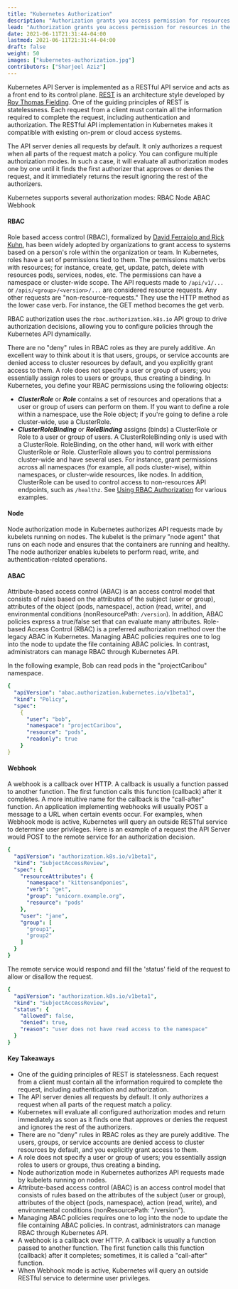 ```yaml
---
title: "Kubernetes Authorization"
description: "Authorization grants you access permission for resources in the cluster. A Kubernetes cluster will only authorize your requests after authentication."
lead: "Authorization grants you access permission for resources in the cluster. A Kubernetes cluster will only authorize your requests after authentication."
date: 2021-06-11T21:31:44-04:00
lastmod: 2021-06-11T21:31:44-04:00
draft: false
weight: 50
images: ["kubernetes-authorization.jpg"]
contributors: ["Sharjeel Aziz"]
---
```


Kubernetes API Server is implemented as a RESTful API service and acts as a front end to its control plane. [REST](https://www.ics.uci.edu/~fielding/pubs/dissertation/rest_arch_style.htm) is an architecture style developed by [Roy Thomas Fielding](http://www.ics.uci.edu/~fielding/). One of the guiding principles of REST is statelessness. Each request from a client must contain all the information required to complete the request, including authentication and authorization. The RESTful API implementation in Kubernetes makes it compatible with existing on-prem or cloud access systems.  

The API server denies all requests by default. It only authorizes a request when all parts of the request match a policy. You can configure multiple authorization modes. In such a case, it will evaluate all authorization modes one by one until it finds the first authorizer that approves or denies the request, and it immediately returns the result ignoring the rest of the authorizers.

Kubernetes supports several authorization modes:
RBAC
Node
ABAC
Webhook

#### RBAC

Role based access control (RBAC), formalized by [David Ferraiolo and Rick Kuhn](https://csrc.nist.gov/publications/detail/conference-paper/1992/10/13/role-based-access-controls), has been widely adopted by organizations to grant access to systems based on a person's role within the organization or team.  In Kubernetes, roles have a set of permissions tied to them. The permissions match verbs with resources; for instance,  create, get, update, patch, delete with resources pods, services, nodes, etc. The permissions can have a namespace or cluster-wide scope. The API requests made to ```/api/v1/...``` or ```/apis/<group>/<version>/...``` are considered resource requests. Any other requests are "non-resource-requests." They use the HTTP method as the lower case verb. For instance, the GET method becomes the get verb.

RBAC authorization uses the ```rbac.authorization.k8s.io``` API group to drive authorization decisions, allowing you to configure policies through the Kubernetes API dynamically.

There are no "deny" rules in RBAC roles as they are purely additive. An excellent way to think about it is that users, groups, or service accounts are denied access to cluster resources by default, and you explicitly grant access to them. A role does not specify a user or group of users; you essentially assign roles to users or groups, thus creating a binding.  In Kubernetes, you define your RBAC permissions using the following objects:

* ***ClusterRole*** or ***Role*** contains a set of resources and operations that a user or group of users can perform on them. If you want to define a role within a namespace, use the Role object; if you're going to define a role cluster-wide, use a ClusterRole.
* ***ClusterRoleBinding*** or ***RoleBinding*** assigns (binds) a ClusterRole or Role to a user or group of users. A ClusterRoleBinding only is used with a ClusterRole. RoleBinding, on the other hand, will work with either ClusterRole or Role.
ClusterRole allows you to control permissions cluster-wide and have several uses. For instance, grant permissions across all namespaces (for example, all pods cluster-wise), within namespaces, or cluster-wide resources, like nodes. In addition, ClusterRole can be used to control access to non-resources API endpoints, such as ```/healthz```. See [Using RBAC Authorization](https://kubernetes.io/docs/reference/access-authn-authz/rbac/) for various examples.

#### Node

Node authorization mode in Kubernetes authorizes API requests made by kubelets running on nodes. The kubelet is the primary "node agent" that runs on each node and ensures that the containers are running and healthy.  The node authorizer enables kubelets to perform read, write, and authentication-related operations.

#### ABAC

Attribute-based access control (ABAC) is an access control model that consists of rules based on the attributes of the subject (user or group), attributes of the object (pods, namespace), action (read, write), and environmental conditions (nonResourcePath: ```/version```). In addition, ABAC policies express a true/false set that can evaluate many attributes.  Role-based Access Control (RBAC) is a preferred authorization method over the legacy ABAC in Kubernetes. Managing ABAC policies requires one to log into the node to update the file containing ABAC policies. In contrast, administrators can manage RBAC through Kubernetes API.

In the following example, Bob can read pods in the "projectCaribou" namespace.

```yaml
{
  "apiVersion": "abac.authorization.kubernetes.io/v1beta1",
  "kind": "Policy",
  "spec":
    {
      "user": "bob",
      "namespace": "projectCaribou",
      "resource": "pods",
      "readonly": true
    }
}
```

#### Webhook

A webhook is a callback over HTTP. A callback is usually a function passed to another function. The first function calls this function (callback) after it completes.  A more intuitive name for the callback is the "call-after" function. An application implementing webhooks will usually POST  a message to a URL when certain events occur. For examples, when Webhook mode is active, Kubernetes will query an outside RESTful service to determine user privileges. Here is an example of a request the API Server would POST to the remote service for an authorization decision.

```yaml
{
  "apiVersion": "authorization.k8s.io/v1beta1",
  "kind": "SubjectAccessReview",
  "spec": {
    "resourceAttributes": {
      "namespace": "kittensandponies",
      "verb": "get",
      "group": "unicorn.example.org",
      "resource": "pods"
    },
    "user": "jane",
    "group": [
      "group1",
      "group2"
    ]
  }
}
```

The remote service would respond and fill the 'status' field of the request to allow or disallow the request.

```yaml
{
  "apiVersion": "authorization.k8s.io/v1beta1",
  "kind": "SubjectAccessReview",
  "status": {
    "allowed": false,
    "denied": true,
    "reason": "user does not have read access to the namespace"
  }
}
```

#### Key Takeaways

* One of the guiding principles of REST is statelessness. Each request from a client must contain all the information required to complete the request, including authentication and authorization.
* The API server denies all requests by default. It only authorizes a request when all parts of the request match a policy.
* Kubernetes will evaluate all configured authorization modes and return immediately as soon as it finds one that approves or denies the request and ignores the rest of the authorizers.
* There are no "deny" rules in RBAC roles as they are purely additive.  The users, groups, or service accounts are denied access to cluster resources by default, and you explicitly grant access to them.
* A role does not specify a user or group of users; you essentially assign roles to users or groups, thus creating a binding.
* Node authorization mode in Kubernetes authorizes API requests made by kubelets running on nodes.
* Attribute-based access control (ABAC) is an access control model that consists of rules based on the attributes of the subject (user or group), attributes of the object (pods, namespace), action (read, write), and environmental conditions (nonResourcePath: "/version").
* Managing ABAC policies requires one to log into the node to update the file containing ABAC policies. In contrast, administrators can manage RBAC through Kubernetes API.
* A webhook is a callback over HTTP. A callback is usually a function passed to another function. The first function calls this function (callback) after it completes; sometimes, it is called a "call-after" function.
* When Webhook mode is active, Kubernetes will query an outside RESTful service to determine user privileges.
